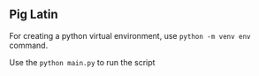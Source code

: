 ## Pig Latin

For creating a python virtual environment, use `python -m venv env` command.

Use the `python main.py` to run the script
